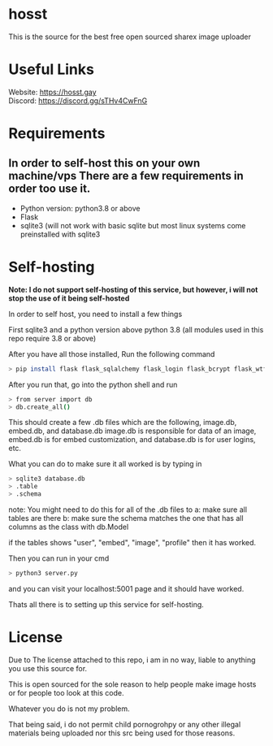 # hosst

This is the source for the best free open sourced sharex image uploader

# Useful Links
Website: https://hosst.gay <br>
Discord: https://discord.gg/sTHv4CwFnG

# Requirements
In order to self-host this on your own machine/vps
There are a few requirements in order too use it.
--------------------------------------------------
- Python version: python3.8 or above
- Flask
- sqlite3 (will not work with basic sqlite but most linux systems come preinstalled with sqlite3


# Self-hosting

**Note: I do not support self-hosting of this service, but however, i will not stop the use of it being self-hosted**

In order to self host, you need to install a few things

First sqlite3 and a python version above python 3.8 (all modules used in this repo require 3.8 or above)

After you have all those installed, Run the following command

```sh
> pip install flask flask_sqlalchemy flask_login flask_bcrypt flask_wtf wtforms email_validator
```

After you run that, go into the python shell and run

```sh
> from server import db
> db.create_all()
```

This should create a few .db files which are the following, image.db, embed.db, and database.db
image.db is responsible for data of an image, embed.db is for embed customization, and database.db is for user logins, etc.

What you can do to make sure it all worked is by typing in

```sh
> sqlite3 database.db
> .table
> .schema
```
note: You might need to do this for all of the .db files to 
a: make sure all tables are there
b: make sure the schema matches the one that has all columns as the class with db.Model



if the tables shows "user", "embed", "image", "profile" then it has worked.


Then you can run in your cmd
```sh
> python3 server.py
```

and you can visit your localhost:5001 page and it should have worked.

Thats all there is to setting up this service for self-hosting.


# License

Due to The license attached to this repo, i am in no way, liable to anything you use this source for.

This is open sourced for the sole reason to help people make image hosts or for people too look at this code.

Whatever you do is not my problem.

That being said, i do not permit child pornogrohpy or any other illegal materials being uploaded nor this src being used for those reasons.

